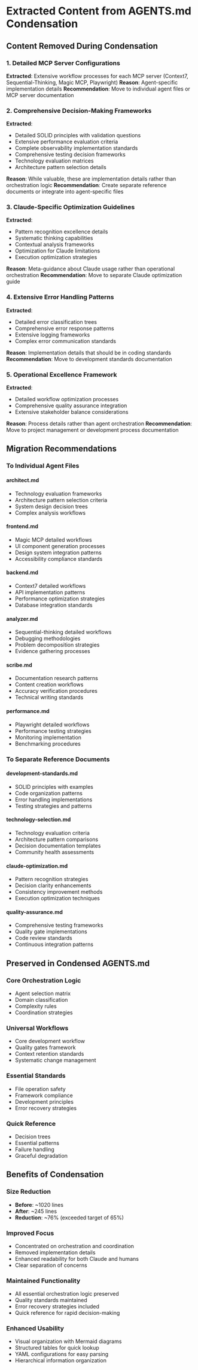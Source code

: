 # Extracted Content from AGENTS.md Condensation

## Content Removed During Condensation

### 1. Detailed MCP Server Configurations
**Extracted**: Extensive workflow processes for each MCP server (Context7, Sequential-Thinking, Magic MCP, Playwright)
**Reason**: Agent-specific implementation details
**Recommendation**: Move to individual agent files or MCP server documentation

### 2. Comprehensive Decision-Making Frameworks
**Extracted**: 
- Detailed SOLID principles with validation questions
- Extensive performance evaluation criteria
- Complete observability implementation standards
- Comprehensive testing decision frameworks
- Technology evaluation matrices
- Architecture pattern selection details

**Reason**: While valuable, these are implementation details rather than orchestration logic
**Recommendation**: Create separate reference documents or integrate into agent-specific files

### 3. Claude-Specific Optimization Guidelines
**Extracted**: 
- Pattern recognition excellence details
- Systematic thinking capabilities
- Contextual analysis frameworks
- Optimization for Claude limitations
- Execution optimization strategies

**Reason**: Meta-guidance about Claude usage rather than operational orchestration
**Recommendation**: Move to separate Claude optimization guide

### 4. Extensive Error Handling Patterns
**Extracted**:
- Detailed error classification trees
- Comprehensive error response patterns
- Extensive logging frameworks
- Complex error communication standards

**Reason**: Implementation details that should be in coding standards
**Recommendation**: Move to development standards documentation

### 5. Operational Excellence Framework
**Extracted**:
- Detailed workflow optimization processes
- Comprehensive quality assurance integration
- Extensive stakeholder balance considerations

**Reason**: Process details rather than agent orchestration
**Recommendation**: Move to project management or development process documentation

## Migration Recommendations

### To Individual Agent Files

#### architect.md
- Technology evaluation frameworks
- Architecture pattern selection criteria
- System design decision trees
- Complex analysis workflows

#### frontend.md
- Magic MCP detailed workflows
- UI component generation processes
- Design system integration patterns
- Accessibility compliance standards

#### backend.md
- Context7 detailed workflows
- API implementation patterns
- Performance optimization strategies
- Database integration standards

#### analyzer.md
- Sequential-thinking detailed workflows
- Debugging methodologies
- Problem decomposition strategies
- Evidence gathering processes

#### scribe.md
- Documentation research patterns
- Content creation workflows
- Accuracy verification procedures
- Technical writing standards

#### performance.md
- Playwright detailed workflows
- Performance testing strategies
- Monitoring implementation
- Benchmarking procedures

### To Separate Reference Documents

#### development-standards.md
- SOLID principles with examples
- Code organization patterns
- Error handling implementations
- Testing strategies and patterns

#### technology-selection.md
- Technology evaluation criteria
- Architecture pattern comparisons
- Decision documentation templates
- Community health assessments

#### claude-optimization.md
- Pattern recognition strategies
- Decision clarity enhancements
- Consistency improvement methods
- Execution optimization techniques

#### quality-assurance.md
- Comprehensive testing frameworks
- Quality gate implementations
- Code review standards
- Continuous integration patterns

## Preserved in Condensed AGENTS.md

### Core Orchestration Logic
- Agent selection matrix
- Domain classification
- Complexity rules
- Coordination strategies

### Universal Workflows
- Core development workflow
- Quality gates framework
- Context retention standards
- Systematic change management

### Essential Standards
- File operation safety
- Framework compliance
- Development principles
- Error recovery strategies

### Quick Reference
- Decision trees
- Essential patterns
- Failure handling
- Graceful degradation

## Benefits of Condensation

### Size Reduction
- **Before**: ~1020 lines
- **After**: ~245 lines
- **Reduction**: ~76% (exceeded target of 65%)

### Improved Focus
- Concentrated on orchestration and coordination
- Removed implementation details
- Enhanced readability for both Claude and humans
- Clear separation of concerns

### Maintained Functionality
- All essential orchestration logic preserved
- Quality standards maintained
- Error recovery strategies included
- Quick reference for rapid decision-making

### Enhanced Usability
- Visual organization with Mermaid diagrams
- Structured tables for quick lookup
- YAML configurations for easy parsing
- Hierarchical information organization
